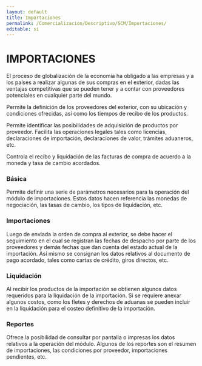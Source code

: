```yaml
---
layout: default
title: Importaciones
permalink: /Comercializacion/Descriptivo/SCM/Importaciones/
editable: si
---
```


# IMPORTACIONES

El proceso de globalización de la economía ha obligado a las empresas y a los países a realizar algunas de sus compras en el exterior, dadas las ventajas competitivas que se pueden tener y a contar con proveedores potenciales en cualquier parte del mundo.  

Permite la definición de los proveedores del exterior, con su ubicación y condiciones ofrecidas, así como los tiempos de recibo de los productos.  

Permite identificar las posibilidades de adquisición de productos por proveedor.
Facilita las operaciones legales tales como licencias, declaraciones de importación, declaraciones de valor, trámites aduaneros, etc.  

Controla el recibo y liquidación de las facturas de compra de acuerdo a la moneda y tasa de cambio acordados.  

### Básica

Permite definir una serie de parámetros necesarios para la operación del módulo de importaciones. Estos datos hacen referencia las monedas de negociación, las tasas de cambio, los tipos de liquidación, etc.

### Importaciones

Luego de enviada la orden de compra al exterior, se debe hacer el seguimiento en el cual se registran las fechas de despacho por parte de los proveedores y demás fechas que dan cuenta del estado actual de la importación. Así mismo se consignan los datos relativos al documento de pago acordado, tales como cartas de crédito, giros directos, etc.

### Liquidación

Al recibir los productos de la importación se obtienen algunos datos requeridos para la liquidación de la importación. Si se requiere anexar algunos costos, como los fletes y derechos de aduanas se pueden incluir en la liquidación para el costeo definitivo de la importación.

### Reportes

Ofrece la posibilidad de consultar por pantalla o impresas los datos relativos a la operación del módulo. Algunos de los reportes son el resumen de importaciones, las condiciones por proveedor, importaciones pendientes, etc.


